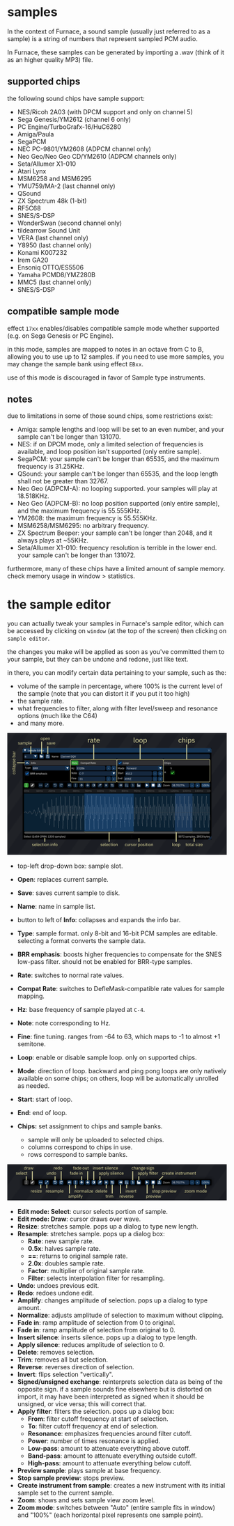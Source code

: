 # samples

In the context of Furnace, a sound sample (usually just referred to as a sample) is a string of numbers that represent sampled PCM audio.

In Furnace, these samples can be generated by importing a .wav (think of it as an higher quality MP3) file.

## supported chips

the following sound chips have sample support:

- NES/Ricoh 2A03 (with DPCM support and only on channel 5)
- Sega Genesis/YM2612 (channel 6 only)
- PC Engine/TurboGrafx-16/HuC6280
- Amiga/Paula
- SegaPCM
- NEC PC-9801/YM2608 (ADPCM channel only)
- Neo Geo/Neo Geo CD/YM2610 (ADPCM channels only)
- Seta/Allumer X1-010
- Atari Lynx
- MSM6258 and MSM6295
- YMU759/MA-2 (last channel only)
- QSound
- ZX Spectrum 48k (1-bit)
- RF5C68
- SNES/S-DSP
- WonderSwan (second channel only)
- tildearrow Sound Unit
- VERA (last channel only)
- Y8950 (last channel only)
- Konami K007232
- Irem GA20
- Ensoniq OTTO/ES5506
- Yamaha PCMD8/YMZ280B
- MMC5 (last channel only)
- SNES/S-DSP

## compatible sample mode

effect `17xx` enables/disables compatible sample mode whether supported (e.g. on Sega Genesis or PC Engine).

in this mode, samples are mapped to notes in an octave from C to B, allowing you to use up to 12 samples.
if you need to use more samples, you may change the sample bank using effect `EBxx`.

use of this mode is discouraged in favor of Sample type instruments.

## notes

due to limitations in some of those sound chips, some restrictions exist:

- Amiga: sample lengths and loop will be set to an even number, and your sample can't be longer than 131070.
- NES: if on DPCM mode, only a limited selection of frequencies is available, and loop position isn't supported (only entire sample).
- SegaPCM: your sample can't be longer than 65535, and the maximum frequency is 31.25KHz.
- QSound: your sample can't be longer than 65535, and the loop length shall not be greater than 32767.
- Neo Geo (ADPCM-A): no looping supported. your samples will play at 18.518KHz.
- Neo Geo (ADPCM-B): no loop position supported (only entire sample), and the maximum frequency is 55.555KHz.
- YM2608: the maximum frequency is 55.555KHz.
- MSM6258/MSM6295: no arbitrary frequency.
- ZX Spectrum Beeper: your sample can't be longer than 2048, and it always plays at ~55KHz.
- Seta/Allumer X1-010: frequency resolution is terrible in the lower end. your sample can't be longer than 131072.

furthermore, many of these chips have a limited amount of sample memory. check memory usage in window > statistics.

# the sample editor

you can actually tweak your samples in Furnace's sample editor, which can be accessed by clicking on `window` (at the top of the screen) then clicking on `sample editor`.

the changes you make will be applied as soon as you've committed them to your sample, but they can be undone and redone, just like text.

in there, you can modify certain data pertaining to your sample, such as the:
 - volume of the sample in percentage, where 100% is the current level of the sample (note that you can distort it if you put it too high)
 - the sample rate.
 - what frequencies to filter, along with filter level/sweep and resonance options (much like the C64)
 - and many more.

![sample editor](sample-editor.png)

- top-left drop-down box: sample slot.
- **Open**: replaces current sample.
- **Save**: saves current sample to disk.
- **Name**: name in sample list.
- button to left of **Info**: collapses and expands the info bar.
- **Type**: sample format. only 8-bit and 16-bit PCM samples are editable. selecting a format converts the sample data.
- **BRR emphasis**: boosts higher frequencies to compensate for the SNES low-pass filter. should not be enabled for BRR-type samples.

- **Rate**: switches to normal rate values.
- **Compat Rate**: switches to DefleMask-compatible rate values for sample mapping.
- **Hz**: base frequency of sample played at `C-4`.
- **Note**: note corresponding to Hz.
- **Fine**: fine tuning. ranges from -64 to 63, which maps to -1 to almost +1 semitone.

- **Loop**: enable or disable sample loop. only on supported chips.
- **Mode**: direction of loop. backward and ping pong loops are only natively available on some chips; on others, loop will be automatically unrolled as needed.
- **Start**: start of loop.
- **End**: end of loop.

- **Chips:** set assignment to chips and sample banks.
  - sample will only be uploaded to selected chips.
  - columns correspond to chips in use.
  - rows correspond to sample banks.

![sample editor button bar](sample-editor-buttons.png)

- **Edit mode: Select**: cursor selects portion of sample.
- **Edit mode: Draw**: cursor draws over wave.
- **Resize**: stretches sample. pops up a dialog to type new length.
- **Resample**: stretches sample. pops up a dialog box:
  - **Rate**: new sample rate.
  - **0.5x**: halves sample rate.
  - **==**: returns to original sample rate.
  - **2.0x**: doubles sample rate.
  - **Factor**: multiplier of original sample rate.
  - **Filter**: selects interpolation filter for resampling.
- **Undo**: undoes previous edit.
- **Redo**: redoes undone edit.
- **Amplify**: changes amplitude of selection. pops up a dialog to type amount.
- **Normalize**: adjusts amplitude of selection to maximum without clipping.
- **Fade in**: ramp amplitude of selection from 0 to original.
- **Fade in**: ramp amplitude of selection from original to 0.
- **Insert silence**: inserts silence. pops up a dialog to type length.
- **Apply silence**: reduces amplitude of selection to 0.
- **Delete**: removes selection.
- **Trim**: removes all but selection.
- **Reverse**: reverses direction of selection.
- **Invert**: flips selection "vertically".
- **Signed/unsigned exchange**: reinterprets selection data as being of the opposite sign. if a sample sounds fine elsewhere but is distorted on import, it may have been interpreted as signed when it should be unsigned, or vice versa; this will correct that.
- **Apply filter**: filters the selection. pops up a dialog box:
  - **From**: filter cutoff frequency at start of selection.
  - **To**: filter cutoff frequency at end of selection.
  - **Resonance**: emphasizes frequencies around filter cutoff.
  - **Power**: number of times resonance is applied.
  - **Low-pass**: amount to attenuate everything above cutoff.
  - **Band-pass**: amount to attenuate everything outside cutoff.
  - **High-pass**: amount to attenuate everything below cutoff.
- **Preview sample**: plays sample at base frequency.
- **Stop sample preview**: stops preview.
- **Create instrument from sample**: creates a new instrument with its initial sample set to the current sample.
- **Zoom**: shows and sets sample view zoom level.
- **Zoom mode**: switches between "Auto" (entire sample fits in window) and "100%" (each horizontal pixel represents one sample point).
